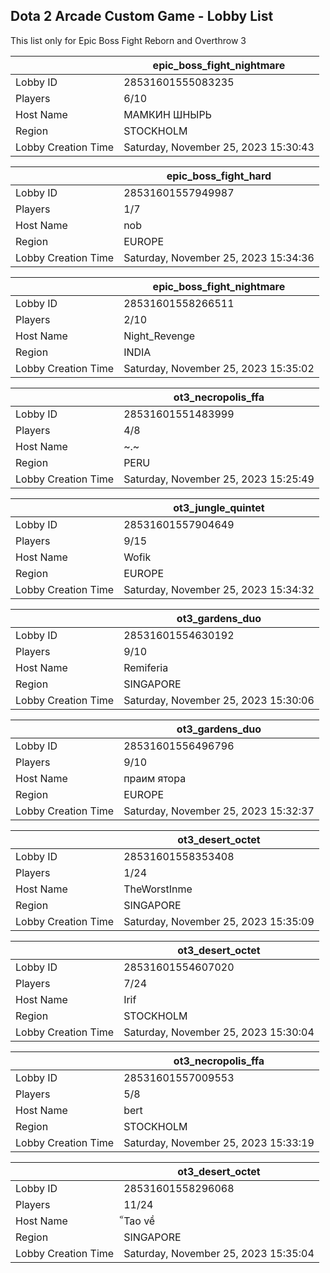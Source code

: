 ## Dota 2 Arcade Custom Game - Lobby List

This list only for Epic Boss Fight Reborn and Overthrow 3

|  | epic_boss_fight_nightmare |
| ------ | ------ |
| Lobby ID | 28531601555083235 |
| Players | 6/10 |
| Host Name | МАМКИН ШНЫРЬ |
| Region | STOCKHOLM |
| Lobby Creation Time | Saturday, November 25, 2023 15:30:43 |


|  | epic_boss_fight_hard |
| ------ | ------ |
| Lobby ID | 28531601557949987 |
| Players | 1/7 |
| Host Name | nob |
| Region | EUROPE |
| Lobby Creation Time | Saturday, November 25, 2023 15:34:36 |


|  | epic_boss_fight_nightmare |
| ------ | ------ |
| Lobby ID | 28531601558266511 |
| Players | 2/10 |
| Host Name | Night_Revenge |
| Region | INDIA |
| Lobby Creation Time | Saturday, November 25, 2023 15:35:02 |


|  | ot3_necropolis_ffa |
| ------ | ------ |
| Lobby ID | 28531601551483999 |
| Players | 4/8 |
| Host Name | ~.~ |
| Region | PERU |
| Lobby Creation Time | Saturday, November 25, 2023 15:25:49 |


|  | ot3_jungle_quintet |
| ------ | ------ |
| Lobby ID | 28531601557904649 |
| Players | 9/15 |
| Host Name | Wofik |
| Region | EUROPE |
| Lobby Creation Time | Saturday, November 25, 2023 15:34:32 |


|  | ot3_gardens_duo |
| ------ | ------ |
| Lobby ID | 28531601554630192 |
| Players | 9/10 |
| Host Name | Remiferia |
| Region | SINGAPORE |
| Lobby Creation Time | Saturday, November 25, 2023 15:30:06 |


|  | ot3_gardens_duo |
| ------ | ------ |
| Lobby ID | 28531601556496796 |
| Players | 9/10 |
| Host Name | праим ятора |
| Region | EUROPE |
| Lobby Creation Time | Saturday, November 25, 2023 15:32:37 |


|  | ot3_desert_octet |
| ------ | ------ |
| Lobby ID | 28531601558353408 |
| Players | 1/24 |
| Host Name | TheWorstInme |
| Region | SINGAPORE |
| Lobby Creation Time | Saturday, November 25, 2023 15:35:09 |


|  | ot3_desert_octet |
| ------ | ------ |
| Lobby ID | 28531601554607020 |
| Players | 7/24 |
| Host Name | Irif |
| Region | STOCKHOLM |
| Lobby Creation Time | Saturday, November 25, 2023 15:30:04 |


|  | ot3_necropolis_ffa |
| ------ | ------ |
| Lobby ID | 28531601557009553 |
| Players | 5/8 |
| Host Name | bert |
| Region | STOCKHOLM |
| Lobby Creation Time | Saturday, November 25, 2023 15:33:19 |


|  | ot3_desert_octet |
| ------ | ------ |
| Lobby ID | 28531601558296068 |
| Players | 11/24 |
| Host Name | ็Tao về |
| Region | SINGAPORE |
| Lobby Creation Time | Saturday, November 25, 2023 15:35:04 |


